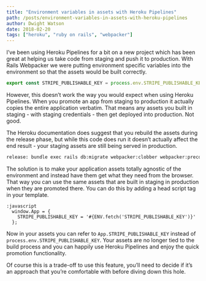 ```yaml
---
title: "Environment variables in assets with Heroku Pipelines"
path: /posts/environment-variables-in-assets-with-heroku-pipelines
author: Dwight Watson
date: 2018-02-20
tags: ["heroku", "ruby on rails", "webpacker"]
---
```


I’ve been using Heroku Pipelines for a bit on a new project which has been great at helping us take code from staging and push it to production. With Rails Webpacker we were putting environment specific variables into the environment so that the assets would be built correctly.

```js
export const STRIPE_PUBLISHABLE_KEY = process.env.STRIPE_PUBLISHABLE_KEY;
```

However, this doesn’t work the way you would expect when using Heroku Pipelines. When you promote an app from staging to production it actually copies the entire application verbatim. That means any assets you built in staging - with staging credentials - then get deployed into production. Not good.

The Heroku documentation does suggest that you rebuild the assets during the release phase, but while this code does run it doesn’t actually affect the end result - your staging assets are still being served in production.

```sh
release: bundle exec rails db:migrate webpacker:clobber webpacker:precomile
```

The solution is to make your application assets totally agnostic of the environment and instead have them get what they need from the browser. That way you can use the same assets that are built in staging in production when they are promoted there. You can do this by adding a head script tag in your template.

```haml
:javascript
  window.App = {
    STRIPE_PUBLISHABLE_KEY = '#{ENV.fetch('STRIPE_PUBLISHABLE_KEY')}'
  };
```

Now in your assets you can refer to `App.STRIPE_PUBLISHABLE_KEY` instead of `process.env.STRIPE_PUBLISHABLE_KEY`. Your assets are no longer tied to the build process and you can happily use Heroku Pipelines and enjoy the quick promotion functionality.

Of course this is a trade-off to use this feature, you’ll need to decide if it’s an approach that you’re comfortable with before diving down this hole.
